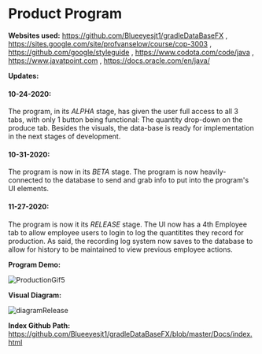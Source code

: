 # Product Program

<b>Websites used:</b>
    https://github.com/Blueeyesjt1/gradleDataBaseFX ,
    https://sites.google.com/site/profvanselow/course/cop-3003 ,
    https://github.com/google/styleguide ,
    https://www.codota.com/code/java ,
    https://www.javatpoint.com ,
    https://docs.oracle.com/en/java/

<b>Updates:</b>

#### 10-24-2020:
 The program, in its _ALPHA_ stage, has given the user full access to all 3 tabs, with only 1 button being functional: The quantity drop-down on the produce tab. Besides the visuals, the data-base is ready for implementation in the next stages of development.
  
#### 10-31-2020: 
  The program is now in its _BETA_ stage. The program is now heavily-connected to the database to send and grab info to put into the program's UI elements.
 
#### 11-27-2020: 
  The program is now it its _RELEASE_ stage. The UI now has a 4th Employee tab to allow employee users to login to log the quantitites they record for production. As said, the recording log system now saves to the database to allow for history to be maintained to view previous employee actions.
  
<b>Program Demo:</b>

![ProductionGif5](https://user-images.githubusercontent.com/59098194/100936635-db71d380-34bf-11eb-9e9c-b93018fdc5b0.gif)
  
<b>Visual Diagram:</b>

![diagramRelease](https://user-images.githubusercontent.com/59098194/100917276-eb2fee80-34a4-11eb-83eb-bf2f6de57594.png)
  
<b>Index Github Path:</b>
https://github.com/Blueeyesjt1/gradleDataBaseFX/blob/master/Docs/index.html

